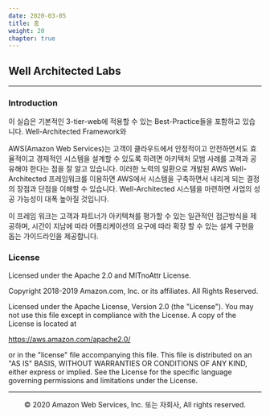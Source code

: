 ```yaml
---
date: 2020-03-05
title: 홈
weight: 20
chapter: true
---
```


## Well Architected Labs

---
### Introduction

이 실습은 기본적인 3-tier-web에 적용할 수 있는 Best-Practice들을 포함하고 있습니다. 
Well-Architected Framework와 

AWS(Amazon Web Services)는 고객이 클라우드에서 안정적이고 안전하면서도 효율적이고 경제적인 시스템을 설계할 수 있도록 하려면 아키텍처 모범 사례를
고객과 공유해야 한다는 점을 잘 알고 있습니다. 이러한 노력의 일환으로 개발된 AWS Well-Architected 프레임워크를 이용하면 AWS에서 시스템을 구축하면서 내리게 되는 결정의 장점과 단점을 이해할 수 있습니다. Well-Architected 시스템을 마련하면 사업의 성공 가능성이 대폭 높아질 것입니다.

이 프레임 워크는 고객과 파트너가 아키텍쳐를 평가할 수 있는 일관적인 접근방식을 제공하며, 시간이 지남에 따라 어플리케이션의 요구에 따라 확장 할 수 있는 설계 구현을 돕는 가이드라인을 제공합니다.  


### License

Licensed under the Apache 2.0 and MITnoAttr License.

Copyright 2018-2019 Amazon.com, Inc. or its affiliates. All Rights Reserved.

Licensed under the Apache License, Version 2.0 (the "License"). You may not use this file except in compliance with the License. A copy of the License is located at

https://aws.amazon.com/apache2.0/

or in the "license" file accompanying this file. This file is distributed on an "AS IS" BASIS, WITHOUT WARRANTIES OR CONDITIONS OF ANY KIND, either express or implied. See the License for the specific language governing permissions and limitations under the License.

---
<p align="center">
© 2020 Amazon Web Services, Inc. 또는 자회사, All rights reserved.
</p>
